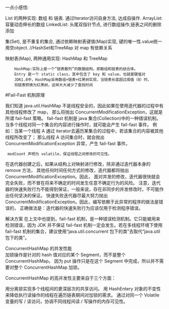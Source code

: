一点小感悟:

List 的两种实现: 数组  和  链表. 通过Iterator访问自身方法, 达成自操作.
        ArrayList: 容量动态伸长的数组
        LinkedList: 头尾双指针节点, 进行数组操作,链表之间的删除添加

集(Set), 是不重复的集合, 通过依赖映射表键值(Map)实现, 键的唯一性.value统一用空object.
            //HashSet和TreeMap 对 map 有依赖关系

映射表(Map), 两种通用实现: HashMap 和 TreeMap

        HashMap:实际上是一个“链表散列”的数据结构，即数组和链表的结合体。
        Entry 是一个 static class，其中包含了 key 和 value，也就是键值对
        JDK1.8中，HashMap采用数组+链表+红黑树实现，当链表长度超过阈值（8）时，
        将链表转换为红黑树，这样大大减少了查找时间
        
#Fail-Fast 机制原理

我们知道 java.util.HashMap 不是线程安全的，因此如果在使用迭代器的过程中有其他线程修改了 map，
那么将抛出 ConcurrentModificationException，这就是所谓 fail-fast 策略。
fail-fast 机制是 java 集合(Collection)中的一种错误机制。 
当多个线程对同一个集合的内容进行操作时，就可能会产生 fail-fast 事件。
例如：当某一个线程 A 通过 iterator去遍历某集合的过程中，若该集合的内容被其他线程所改变了；
那么线程 A 访问集合时，就会抛出 ConcurrentModificationException 异常，产生 fail-fast 事件。   
     
     modCount 声明为 volatile，保证线程之间修改的可见性。
     
     
在迭代器创建之后，如果从结构上对映射进行修改，除非通过迭代器本身的 remove 方法，
其他任何时间任何方式的修改，迭代器都将抛出 ConcurrentModificationException。因此，
面对并发的修改，迭代器很快就会完全失败，而不冒在将来不确定的时间发生任意不确定行为的风险。
注意，迭代器的快速失败行为不能得到保证，一般来说，存在非同步的并发修改时，不可能作出任何坚决的保证。
快速失败迭代器尽最大努力抛出 ConcurrentModificationException。因此，编写依赖于此异常的程序的做法是错误的，
正确做法是：迭代器的快速失败行为应该仅用于检测程序错误。

解决方案
在上文中也提到，fail-fast 机制，是一种错误检测机制。它只能被用来检测错误，因为 JDK 并不保证 fail-fast 机制一定会发生。若在多线程环境下使用 fail-fast 机制的集合，建议使用“java.util.concurrent 包下的类”去取代“java.util 包下的类”。
     

     
ConcurrentHashMap 的并发性能     
加锁操作是针对的 hash 值对应的某个 Segment，而不是整个 ConcurrentHashMap。
因为 put 操作只是在这个 Segment 中完成，所以并不需要对整个 ConcurrentHashMap 加锁。    
 
 
ConcurrentHashMap 的高并发性主要来自于三个方面：

用分离锁实现多个线程间的更深层次的共享访问。
用 HashEntery 对象的不变性来降低执行读操作的线程在遍历链表期间对加锁的需求。
通过对同一个 Volatile 变量的写 / 读访问，协调不同线程间读 / 写操作的内存可见性。 